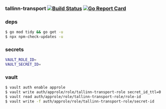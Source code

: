 ### tallinn-transport [![Build Status](https://github.com/better-than-yours/tallinn-transport/workflows/actions/badge.svg)](https://github.com/better-than-yours/tallinn-transport/actions) [![Go Report Card](https://goreportcard.com/badge/github.com/better-than-yours/tallinn-transport)](https://goreportcard.com/report/github.com/better-than-yours/tallinn-transport)

### deps

```sh 
$ go mod tidy && go get -u
$ npx npm-check-updates -u
```

### secrets

```sh
VAULT_ROLE_ID=
VAULT_SECRET_ID=
```

### vault

```sh
$ vault auth enable approle
$ vault write auth/approle/role/tallinn-transport-role secret_id_ttl=0 token_policies=common-policy
$ vault read auth/approle/role/tallinn-transport-role/role-id
$ vault write -f auth/approle/role/tallinn-transport-role/secret-id
```